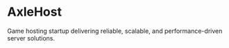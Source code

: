# AxleHost
Game hosting startup delivering reliable, scalable, and performance-driven server solutions.
